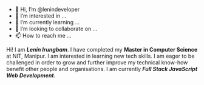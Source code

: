 - 👋 Hi, I’m @lenindeveloper
- 👀 I’m interested in ...
- 🌱 I’m currently learning ...
- 💞️ I’m looking to collaborate on ...
- 📫 How to reach me ...

<!---
lenindeveloper/lenindeveloper is a ✨ special ✨ repository because its `README.md` (this file) appears on your GitHub profile.
You can click the Preview link to take a look at your changes.
--->
Hi! I am **_Lenin Irungbam_**. I have completed my **Master in Computer Science** at NIT, Manipur. I am interested in learning new tech skills.
I am eager to be challenged in order to grow and further improve my technical know-how benefit other people and organisations. I am currently
**_Full Stack JavaScript Web Development_**.
